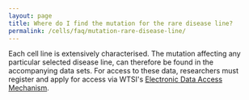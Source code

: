```yaml
---
layout: page
title: Where do I find the mutation for the rare disease line?
permalink: /cells/faq/mutation-rare-disease-line/
---
```


Each cell line is extensively characterised. The mutation affecting any particular selected disease line, can therefore be found in the accompanying data sets. For access to these data, researchers must register and apply for access via WTSI's [Electronic Data Access Mechanism](https://www.sanger.ac.uk/legal/DAA/MasterController).

